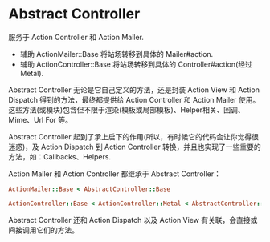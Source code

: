 # Abstract Controller

服务于 Action Controller 和 Action Mailer.

- 辅助 ActionMailer::Base 将站场转移到具体的 Mailer#action.
- 辅助 ActionController::Base 将站场转移到具体的 Controller#action(经过 Metal).

Abstract Controller 无论是它自己定义的方法，还是封装 Action View 和 Action Dispatch 得到的方法，最终都提供给 Action Controller 和 Action Mailer 使用。  
这些方法(或模块)包含但不限于渲染(模板或局部模板)、Helper相关、回调、Mime、Url For 等。

Abstract Controller 起到了承上启下的作用(所以，有时候它的代码会让你觉得很迷惑)，及 Action Dispatch 到 Action Controller 转换，并且也实现了一些重要的方法，如：Callbacks、Helpers.

Action Mailer 和 Action Controller 都继承于 Abstract Controller：

```ruby
ActionMailer::Base < AbstractController::Base

ActionController::Base < ActionController::Metal < AbstractController::Base
```

Abstract Controller 还和 Action Dispatch 以及 Action View 有关联，会直接或间接调用它们的方法。

